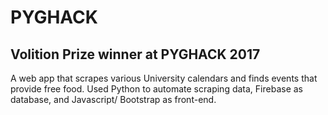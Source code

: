 PYGHACK
===================

Volition Prize winner at PYGHACK 2017
-------------

A web app that scrapes various University calendars and finds events that provide free food. Used Python to automate scraping data, Firebase as database, and Javascript/ Bootstrap as front-end.
